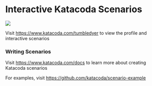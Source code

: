 # Interactive Katacoda Scenarios

[![](http://shields.katacoda.com/katacoda/tumbledyer/count.svg)](https://www.katacoda.com/tumbledyer "Get your profile on Katacoda.com")

Visit https://www.katacoda.com/tumbledyer to view the profile and interactive scenarios

### Writing Scenarios
Visit https://www.katacoda.com/docs to learn more about creating Katacoda scenarios

For examples, visit https://github.com/katacoda/scenario-example
